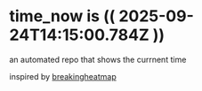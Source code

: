 # time_now is (( 2025-09-24T14:15:00.784Z ))

an automated repo that shows the currnent time

inspired by [breakingheatmap](https://github.com/breakingheatmap/breakingheatmap)